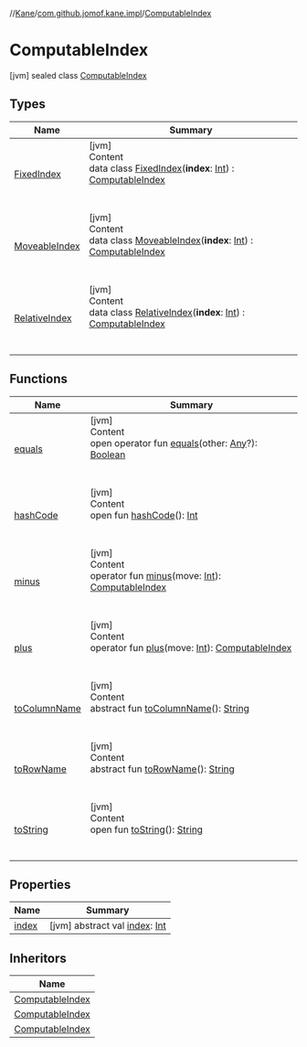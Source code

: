 //[Kane](../../index.md)/[com.github.jomof.kane.impl](../index.md)/[ComputableIndex](index.md)



# ComputableIndex  
 [jvm] sealed class [ComputableIndex](index.md)   


## Types  
  
|  Name|  Summary| 
|---|---|
| <a name="com.github.jomof.kane.impl/ComputableIndex.FixedIndex///PointingToDeclaration/"></a>[FixedIndex](-fixed-index/index.md)| <a name="com.github.jomof.kane.impl/ComputableIndex.FixedIndex///PointingToDeclaration/"></a>[jvm]  <br>Content  <br>data class [FixedIndex](-fixed-index/index.md)(**index**: [Int](https://kotlinlang.org/api/latest/jvm/stdlib/kotlin/-int/index.html)) : [ComputableIndex](index.md)  <br><br><br>
| <a name="com.github.jomof.kane.impl/ComputableIndex.MoveableIndex///PointingToDeclaration/"></a>[MoveableIndex](-moveable-index/index.md)| <a name="com.github.jomof.kane.impl/ComputableIndex.MoveableIndex///PointingToDeclaration/"></a>[jvm]  <br>Content  <br>data class [MoveableIndex](-moveable-index/index.md)(**index**: [Int](https://kotlinlang.org/api/latest/jvm/stdlib/kotlin/-int/index.html)) : [ComputableIndex](index.md)  <br><br><br>
| <a name="com.github.jomof.kane.impl/ComputableIndex.RelativeIndex///PointingToDeclaration/"></a>[RelativeIndex](-relative-index/index.md)| <a name="com.github.jomof.kane.impl/ComputableIndex.RelativeIndex///PointingToDeclaration/"></a>[jvm]  <br>Content  <br>data class [RelativeIndex](-relative-index/index.md)(**index**: [Int](https://kotlinlang.org/api/latest/jvm/stdlib/kotlin/-int/index.html)) : [ComputableIndex](index.md)  <br><br><br>


## Functions  
  
|  Name|  Summary| 
|---|---|
| <a name="kotlin/Any/equals/#kotlin.Any?/PointingToDeclaration/"></a>[equals](../../com.github.jomof.kane.impl.visitor/-difference-visitor/index.md#%5Bkotlin%2FAny%2Fequals%2F%23kotlin.Any%3F%2FPointingToDeclaration%2F%5D%2FFunctions%2F-458304138)| <a name="kotlin/Any/equals/#kotlin.Any?/PointingToDeclaration/"></a>[jvm]  <br>Content  <br>open operator fun [equals](../../com.github.jomof.kane.impl.visitor/-difference-visitor/index.md#%5Bkotlin%2FAny%2Fequals%2F%23kotlin.Any%3F%2FPointingToDeclaration%2F%5D%2FFunctions%2F-458304138)(other: [Any](https://kotlinlang.org/api/latest/jvm/stdlib/kotlin/-any/index.html)?): [Boolean](https://kotlinlang.org/api/latest/jvm/stdlib/kotlin/-boolean/index.html)  <br><br><br>
| <a name="kotlin/Any/hashCode/#/PointingToDeclaration/"></a>[hashCode](../../com.github.jomof.kane.impl.visitor/-difference-visitor/index.md#%5Bkotlin%2FAny%2FhashCode%2F%23%2FPointingToDeclaration%2F%5D%2FFunctions%2F-458304138)| <a name="kotlin/Any/hashCode/#/PointingToDeclaration/"></a>[jvm]  <br>Content  <br>open fun [hashCode](../../com.github.jomof.kane.impl.visitor/-difference-visitor/index.md#%5Bkotlin%2FAny%2FhashCode%2F%23%2FPointingToDeclaration%2F%5D%2FFunctions%2F-458304138)(): [Int](https://kotlinlang.org/api/latest/jvm/stdlib/kotlin/-int/index.html)  <br><br><br>
| <a name="com.github.jomof.kane.impl/ComputableIndex/minus/#kotlin.Int/PointingToDeclaration/"></a>[minus](minus.md)| <a name="com.github.jomof.kane.impl/ComputableIndex/minus/#kotlin.Int/PointingToDeclaration/"></a>[jvm]  <br>Content  <br>operator fun [minus](minus.md)(move: [Int](https://kotlinlang.org/api/latest/jvm/stdlib/kotlin/-int/index.html)): [ComputableIndex](index.md)  <br><br><br>
| <a name="com.github.jomof.kane.impl/ComputableIndex/plus/#kotlin.Int/PointingToDeclaration/"></a>[plus](plus.md)| <a name="com.github.jomof.kane.impl/ComputableIndex/plus/#kotlin.Int/PointingToDeclaration/"></a>[jvm]  <br>Content  <br>operator fun [plus](plus.md)(move: [Int](https://kotlinlang.org/api/latest/jvm/stdlib/kotlin/-int/index.html)): [ComputableIndex](index.md)  <br><br><br>
| <a name="com.github.jomof.kane.impl/ComputableIndex/toColumnName/#/PointingToDeclaration/"></a>[toColumnName](to-column-name.md)| <a name="com.github.jomof.kane.impl/ComputableIndex/toColumnName/#/PointingToDeclaration/"></a>[jvm]  <br>Content  <br>abstract fun [toColumnName](to-column-name.md)(): [String](https://kotlinlang.org/api/latest/jvm/stdlib/kotlin/-string/index.html)  <br><br><br>
| <a name="com.github.jomof.kane.impl/ComputableIndex/toRowName/#/PointingToDeclaration/"></a>[toRowName](to-row-name.md)| <a name="com.github.jomof.kane.impl/ComputableIndex/toRowName/#/PointingToDeclaration/"></a>[jvm]  <br>Content  <br>abstract fun [toRowName](to-row-name.md)(): [String](https://kotlinlang.org/api/latest/jvm/stdlib/kotlin/-string/index.html)  <br><br><br>
| <a name="kotlin/Any/toString/#/PointingToDeclaration/"></a>[toString](../../com.github.jomof.kane.impl.visitor/-difference-visitor/index.md#%5Bkotlin%2FAny%2FtoString%2F%23%2FPointingToDeclaration%2F%5D%2FFunctions%2F-458304138)| <a name="kotlin/Any/toString/#/PointingToDeclaration/"></a>[jvm]  <br>Content  <br>open fun [toString](../../com.github.jomof.kane.impl.visitor/-difference-visitor/index.md#%5Bkotlin%2FAny%2FtoString%2F%23%2FPointingToDeclaration%2F%5D%2FFunctions%2F-458304138)(): [String](https://kotlinlang.org/api/latest/jvm/stdlib/kotlin/-string/index.html)  <br><br><br>


## Properties  
  
|  Name|  Summary| 
|---|---|
| <a name="com.github.jomof.kane.impl/ComputableIndex/index/#/PointingToDeclaration/"></a>[index](--index--.md)| <a name="com.github.jomof.kane.impl/ComputableIndex/index/#/PointingToDeclaration/"></a> [jvm] abstract val [index](--index--.md): [Int](https://kotlinlang.org/api/latest/jvm/stdlib/kotlin/-int/index.html)   <br>


## Inheritors  
  
|  Name| 
|---|
| <a name="com.github.jomof.kane.impl/ComputableIndex.FixedIndex///PointingToDeclaration/"></a>[ComputableIndex](-fixed-index/index.md)
| <a name="com.github.jomof.kane.impl/ComputableIndex.MoveableIndex///PointingToDeclaration/"></a>[ComputableIndex](-moveable-index/index.md)
| <a name="com.github.jomof.kane.impl/ComputableIndex.RelativeIndex///PointingToDeclaration/"></a>[ComputableIndex](-relative-index/index.md)

